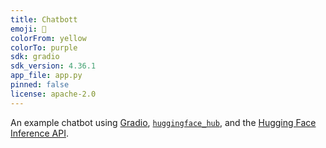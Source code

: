 ```yaml
---
title: Chatbott
emoji: 💬
colorFrom: yellow
colorTo: purple
sdk: gradio
sdk_version: 4.36.1
app_file: app.py
pinned: false
license: apache-2.0
---
```


An example chatbot using [Gradio](https://gradio.app), [`huggingface_hub`](https://huggingface.co/docs/huggingface_hub/v0.22.2/en/index), and the [Hugging Face Inference API](https://huggingface.co/docs/api-inference/index).